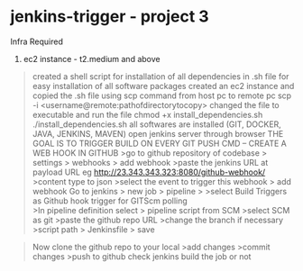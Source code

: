 # jenkins-trigger - project 3
Infra Required
1. ec2 instance - t2.medium and above
    
>created a shell script for installation of all dependencies in .sh file for easy installation of all software packages
>created an ec2 instance and copied the .sh file using scp command from host pc to remote pc
	scp -i <pathofprivatekey> <pathoffile to copy> <username@remote:pathofdirectorytocopy>
>changed the file to executable and run the file
	chmod +x install_dependencies.sh
	./install_dependencies.sh
>all softwares are installed (GIT, DOCKER, JAVA, JENKINS, MAVEN) 
>open jenkins server through browser
>THE GOAL IS TO TRIGGER BUILD ON EVERY GIT PUSH CMD – CREATE A WEB HOOK IN GITHUB
	>go to github repository of codebase > settings > webhooks > add webhook
	>paste the jenkins URL at payload URL
		eg http://23.343.343.323:8080/github-webhook/
	>content type to json
	>select the event to trigger this webhook > add webhook
>Go to jenkins > new job > pipeline > 
	>select Build Triggers as Github hook trigger for GITScm polling	
	>In pipeline definition select > pipeline script from SCM
	>select SCM as git
	>paste the github repo URL 
	>change the branch if necessary
	>script path > Jenkinsfile > save

>Now clone the github repo to your local 
	>add changes 
	>commit changes
	>push to github 
>check jenkins build the job or not
	
